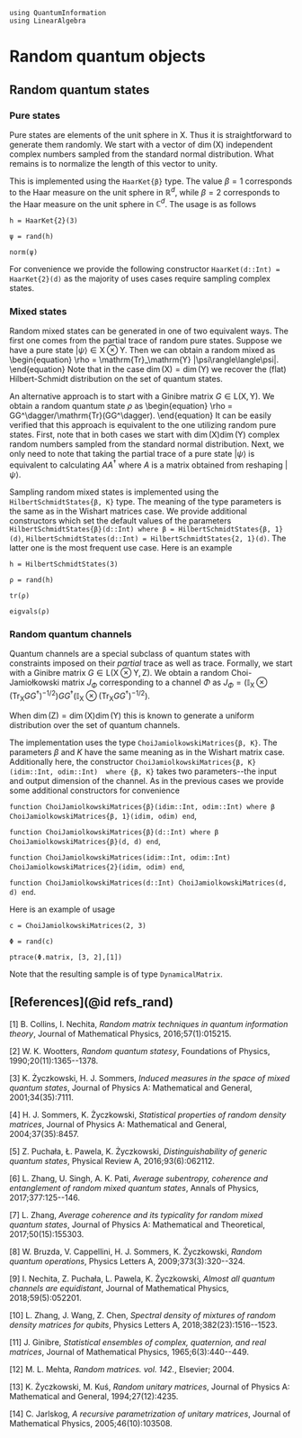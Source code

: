 ```@setup QuantumInformation
using QuantumInformation
using LinearAlgebra
```

# Random quantum objects

## Random quantum states

### Pure states
Pure states are elements of the unit sphere in $\mathrm{X}$. Thus it is straightforward
to generate them randomly. We start with a vector of $\dim(\mathrm{X})$ independent
complex numbers sampled from the standard normal distribution. What remains is
to normalize the length of this vector to unity.

This is implemented using the `HaarKet{β}` type. The value $\beta=1$
corresponds to the Haar measure on the unit sphere in $\mathbb{R}^d$, while
$\beta=2$ corresponds to the Haar measure on the unit sphere in $\mathbb{C}^d$. The
usage is as follows
```@repl QuantumInformation
h = HaarKet{2}(3)

ψ = rand(h)

norm(ψ)
```
For convenience we provide the following constructor `HaarKet(d::Int) = HaarKet{2}(d)` as the majority of uses cases require sampling complex states.

### Mixed states
Random mixed states can be generated in one of two equivalent ways. The first
one comes from the partial trace of random pure states. Suppose we have a pure
state $|\psi\rangle \in \mathrm{X} \otimes \mathrm{Y}$. Then we can obtain a random mixed as
\begin{equation}
\rho = \mathrm{Tr}_\mathrm{Y} |\psi\rangle\langle\psi|.
\end{equation}
Note that in the case $\dim(\mathrm{X})=\dim(\mathrm{Y})$ we recover the (flat)
Hilbert-Schmidt distribution on the set of quantum states.

An alternative approach is to start with a Ginibre matrix $G \in \mathrm{L}(\mathrm{X},
\mathrm{Y})$. We obtain a random quantum state $\rho$ as
\begin{equation}
\rho = GG^\dagger/\mathrm{Tr}(GG^\dagger).
\end{equation}
It can be easily verified that this approach is equivalent to the one utilizing
random pure states. First, note that in both cases we start with $\dim(\mathrm{X})
\dim(\mathrm{Y})$ complex random numbers sampled from the standard normal
distribution. Next, we only need to note that taking the partial trace of a
pure state $|\psi\rangle$ is equivalent to calculating $AA^\dagger$ where $A$ is
a matrix obtained from reshaping $|\psi\rangle$.

Sampling random mixed states is implemented using the
`HilbertSchmidtStates{β, K}` type. The meaning of the type parameters
is the same as in the Wishart matrices case. We provide additional constructors
which set the default values of the parameters `HilbertSchmidtStates{β}(d::Int) where β = HilbertSchmidtStates{β, 1}(d)`, `HilbertSchmidtStates(d::Int) = HilbertSchmidtStates{2, 1}(d)`.
The latter one is the most frequent use case. Here is an example
```@repl QuantumInformation
h = HilbertSchmidtStates(3)

ρ = rand(h)

tr(ρ)

eigvals(ρ)
```

### Random quantum channels

Quantum channels are a special subclass of quantum states with constraints
imposed on their *partial* trace as well as trace. Formally, we start with
a Ginibre matrix $G \in \mathrm{L} (\mathrm{X} \otimes \mathrm{Y}, \mathrm{Z})$. We obtain a random
Choi-Jamiołkowski matrix $J_\Phi$ corresponding to a channel $\Phi$ as
$J_\Phi = \left( \mathbb{I}_{\mathrm{X}} \otimes (\mathrm{Tr}_\mathrm{X} GG^\dagger)^{-1/2} \right) GG^\dagger \left( \mathbb{I}_{\mathrm{X}} \otimes (\mathrm{Tr}_\mathrm{X} GG^\dagger)^{-1/2} \right).$

When $\dim(\mathrm{Z})=\dim(\mathrm{X}) \dim(\mathrm{Y})$ this is known to generate a uniform
distribution over the set of quantum
channels.

The implementation uses the type `ChoiJamiolkowskiMatrices{β, K}`. The
parameters $\beta$ and $K$ have the same meaning as in the Wishart matrix case.
Additionally here, the constructor `ChoiJamiolkowskiMatrices{β, K}(idim::Int, odim::Int)  where {β, K}`
takes two parameters--the input and output dimension of the channel. As in the
previous cases we provide some additional constructors for convenience

`function ChoiJamiolkowskiMatrices{β}(idim::Int, odim::Int) where β
    ChoiJamiolkowskiMatrices{β, 1}(idim, odim)
end`,

`function ChoiJamiolkowskiMatrices{β}(d::Int) where β
    ChoiJamiolkowskiMatrices{β}(d, d)
end`,

`function ChoiJamiolkowskiMatrices(idim::Int, odim::Int)
    ChoiJamiolkowskiMatrices{2}(idim, odim)
end`,

`function ChoiJamiolkowskiMatrices(d::Int)
    ChoiJamiolkowskiMatrices(d, d)
end`.

Here is an example of usage
```@repl QuantumInformation
c = ChoiJamiolkowskiMatrices(2, 3)

Φ = rand(c)

ptrace(Φ.matrix, [3, 2],[1])
```
Note that the resulting sample is of type `DynamicalMatrix`.

## [References](@id refs_rand)

[1] B. Collins, I. Nechita, *Random matrix techniques in quantum information theory*, Journal of Mathematical Physics, 2016;57(1):015215.

[2] W. K. Wootters, *Random quantum statesy*, Foundations of Physics, 1990;20(11):1365--1378.

[3] K. Życzkowski, H. J. Sommers, *Induced measures in the space of mixed quantum states*, Journal of Physics A: Mathematical and General, 2001;34(35):7111.

[4] H. J. Sommers, K. Życzkowski, *Statistical properties of random density matrices*, Journal of Physics A: Mathematical and General, 2004;37(35):8457.

[5] Z. Puchała, Ł. Pawela, K. Życzkowski, *Distinguishability of generic quantum states*, Physical Review A, 2016;93(6):062112.

[6] L. Zhang, U. Singh, A. K. Pati, *Average subentropy, coherence and entanglement of random mixed
  quantum states*, Annals of Physics, 2017;377:125--146.

[7] L. Zhang, *Average coherence and its typicality for random mixed quantum states*, Journal of Physics A: Mathematical and Theoretical,
  2017;50(15):155303.

[8] W. Bruzda, V. Cappellini, H. J. Sommers, K. Życzkowski, *Random quantum operations*, Physics Letters A,
  2009;373(3):320--324.

[9] I. Nechita, Z. Puchała, L. Pawela, K. Życzkowski, *Almost all quantum channels are equidistant*, Journal of Mathematical Physics,
  2018;59(5):052201.

[10] L. Zhang, J. Wang, Z. Chen, *Spectral density of mixtures of random density matrices for qubits*, Physics Letters A,
  2018;382(23):1516--1523.

[11] J. Ginibre, *Statistical ensembles of complex, quaternion, and real matrices*, Journal of Mathematical Physics, 1965;6(3):440--449.

[12] M. L. Mehta, *Random matrices. vol. 142.*, Elsevier; 2004.

[13] K. Życzkowski, M. Kuś, *Random unitary matrices*, Journal of Physics A: Mathematical and General, 1994;27(12):4235.

[14] C. Jarlskog, *A recursive parametrization of unitary matrices*, Journal of Mathematical Physics, 2005;46(10):103508.
